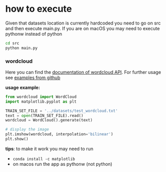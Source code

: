# how to execute
Given that datasets location is currently hardcoded you need to go on src and then execute main.py. If you are on macOS you may need to execute pythonw instead of python
```bash
cd src
python main.py
```

### wordcloud
Here you can find the [documentation of wordcloud API](http://amueller.github.io/word_cloud/generated/wordcloud.WordCloud.html#wordcloud.WordCloud). For further usage see [examples from github](https://github.com/amueller/word_cloud/tree/master/examples)

**usage example:**
```python
from wordcloud import WordCloud
import matplotlib.pyplot as plt

TRAIN_SET_FILE = '../datasets/test_wordcloud.txt'
text = open(TRAIN_SET_FILE).read()
wordcloud = WordCloud().generate(text)

# display the image
plt.imshow(wordcloud, interpolation='bilinear')
plt.show()
```

**tips**: 
to make it work you may need to run 
- ```conda install -c matplotlib ```
- on macos run the app as pythonw (not python)